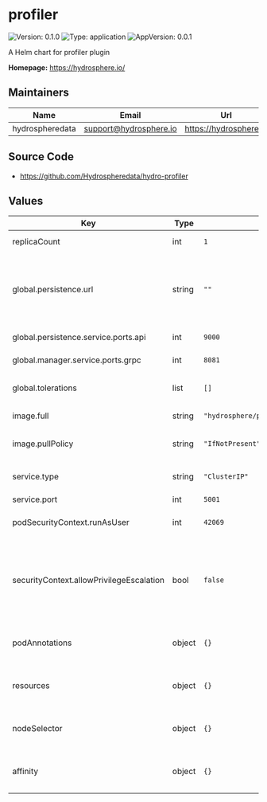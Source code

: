# profiler

![Version: 0.1.0](https://img.shields.io/badge/Version-0.1.0-informational?style=flat-square) ![Type: application](https://img.shields.io/badge/Type-application-informational?style=flat-square) ![AppVersion: 0.0.1](https://img.shields.io/badge/AppVersion-0.0.1-informational?style=flat-square)

A Helm chart for profiler plugin

**Homepage:** <https://hydrosphere.io/>

## Maintainers

| Name | Email | Url |
| ---- | ------ | --- |
| hydrospheredata | support@hydrosphere.io | https://hydrosphere.io |

## Source Code

* <https://github.com/Hydrospheredata/hydro-profiler>

## Values

| Key | Type | Default | Description |
|-----|------|---------|-------------|
| replicaCount | int | `1` | number of replicas |
| global.persistence.url | string | `""` | Endpoint for the object storage. Compatible with S3 or Minio |
| global.persistence.service.ports.api | int | `9000` | Minio api port |
| global.manager.service.ports.grpc | int | `8081` | Manager grpc port |
| global.tolerations | list | `[]` | Tolerations for profiler pods |
| image.full | string | `"hydrosphere/profiler:76baddd3ce294fda0a8b5d203a4792c060eaa5cb"` | profiler image |
| image.pullPolicy | string | `"IfNotPresent"` | profiler image pull policy |
| service.type | string | `"ClusterIP"` | Kubernetes Service type |
| service.port | int | `5001` | profiler port |
| podSecurityContext.runAsUser | int | `42069` | User ID for the container |
| securityContext.allowPrivilegeEscalation | bool | `false` | Container child process can gain more privileges than its parent |
| podAnnotations | object | `{}` | Map of annotations to add to the pods |
| resources | object | `{}` | Map of resources to add to the pods |
| nodeSelector | object | `{}` | Node labels for profiler pods assignment |
| affinity | object | `{}` | Affinity for profiler pods assignment |

